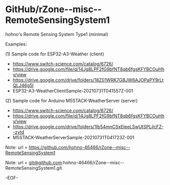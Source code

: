 # GitHub/rZone--misc--RemoteSensingSystem1

hohno's Remote Sensing System Type1 (minimal)

Examples:

(1) Sample code for ESP32-A3-Weather (client)

* https://www.switch-science.com/catalog/6726/
* https://drive.google.com/file/d/14Jg8LPF2fG9bfNT8qb6fgsKFYBCOuHhy/view
* https://drive.google.com/drive/folders/18Z01WRK7GBJW6AJOPaPY9rLtQLJ46g5I
* ESP32-A3-WeatherClientSample-20210731T041557Z-001

(2) Sample code for Arduino M5STACK-WeatherServer (server)

* https://www.switch-science.com/catalog/6726/
* https://drive.google.com/file/d/14Jg8LPF2fG9bfNT8qb6fgsKFYBCOuHhy/view
* https://drive.google.com/drive/folders/1Ib54mnCSxEleeLSwUtSPLilcFZ--zytd
* M5STACK-WeatherServerSample-20210731T041723Z-001

Note: 	url = https://github.com/hohno-46466/rZone--misc--RemoteSensingSystem1

Note:   url = git@github.com:hohno-46466/rZone--misc--RemoteSensingSystem1.git

-EOF-
